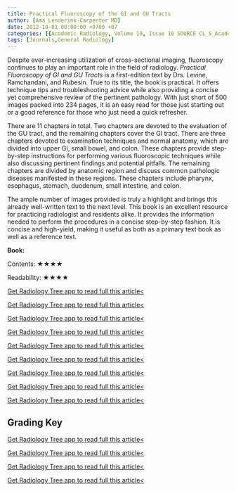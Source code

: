 ```yaml
---
title: Practical Fluoroscopy of the GI and GU Tracts
author: [Ama Lenderink-Carpenter MD]
date: 2012-10-01 00:00:00 +0700 +07
categories: [{Academic Radiology, Volume 19, Issue 10 SOURCE CL_S_AcademicRadiologyVolume19Issue10 1}]
tags: [Journals,General Radiology]
---
```

Despite ever-increasing utilization of cross-sectional imaging, fluoroscopy continues to play an important role in the field of radiology. _Practical Fluoroscopy of GI and GU Tracts_ is a first-edition text by Drs. Levine, Ramchandani, and Rubesin. True to its title, the book is practical. It offers technique tips and troubleshooting advice while also providing a concise yet comprehensive review of the pertinent pathology. With just short of 500 images packed into 234 pages, it is an easy read for those just starting out or a good reference for those who just need a quick refresher.

There are 11 chapters in total. Two chapters are devoted to the evaluation of the GU tract, and the remaining chapters cover the GI tract. There are three chapters devoted to examination techniques and normal anatomy, which are divided into upper GI, small bowel, and colon. These chapters provide step-by-step instructions for performing various fluoroscopic techniques while also discussing pertinent findings and potential pitfalls. The remaining chapters are divided by anatomic region and discuss common pathologic diseases manifested in these regions. These chapters include pharynx, esophagus, stomach, duodenum, small intestine, and colon.

The ample number of images provided is truly a highlight and brings this already well-written text to the next level. This book is an excellent resource for practicing radiologist and residents alike. It provides the information needed to perform the procedures in a concise step-by-step fashion. It is concise and high-yield, making it useful as both as a primary text book as well as a reference text.

**Book:**

Contents: ★★★★

Readability: ★★★★

[Get Radiology Tree app to read full this article<](https://clinicalpub.com/app)

[Get Radiology Tree app to read full this article<](https://clinicalpub.com/app)

[Get Radiology Tree app to read full this article<](https://clinicalpub.com/app)

[Get Radiology Tree app to read full this article<](https://clinicalpub.com/app)

[Get Radiology Tree app to read full this article<](https://clinicalpub.com/app)

[Get Radiology Tree app to read full this article<](https://clinicalpub.com/app)

[Get Radiology Tree app to read full this article<](https://clinicalpub.com/app)

[Get Radiology Tree app to read full this article<](https://clinicalpub.com/app)

[Get Radiology Tree app to read full this article<](https://clinicalpub.com/app)

## Grading Key

[Get Radiology Tree app to read full this article<](https://clinicalpub.com/app)

[Get Radiology Tree app to read full this article<](https://clinicalpub.com/app)

[Get Radiology Tree app to read full this article<](https://clinicalpub.com/app)

[Get Radiology Tree app to read full this article<](https://clinicalpub.com/app)